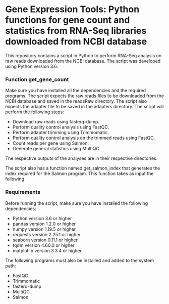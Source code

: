 # Gene Expression Tools: Python functions for gene count  and statistics from RNA-Seq libraries downloaded from NCBI database
This repository contains a script in Python to perform RNA-Seq analysis on raw reads downloaded from the NCBI database. The script was developed using Python version 3.6.

### Function get_gene_count
Make sure you have installed all the dependencies and the required programs. The script expects the raw reads files to be downloaded from the NCBI database and saved in the readsRaw directory. The script also expects the adapter file to be saved in the adapters directory.
The script will perform the following steps:

- Download raw reads using fasterq-dump.
- Perform quality control analysis using FastQC.
- Perform adapter trimming using Trimmomatic.
- Perform quality control analysis on the trimmed reads using FastQC.
- Count reads per gene using Salmon.
- Generate general statistics using MultiQC.

The respective outputs of the analyses are in their respective directories.

The script also has a function named get_salmon_index that generates the index required for the Salmon program. This function takes as input the following 

### Requirements
Before running the script, make sure you have installed the following dependencies:

- Python version 3.6 or higher
- pandas version 1.2.0 or higher
- numpy version 1.19.5 or higher
- requests version 2.25.1 or higher
- seaborn version 0.11.1 or higher
- tqdm version 4.60.0 or higher
- matplotlib version 3.3.4 or higher

The following programs must also be installed and added to the system path:

- FastQC
- Trimmomatic
- fasterq-dump
- MultiQC
- Salmon
